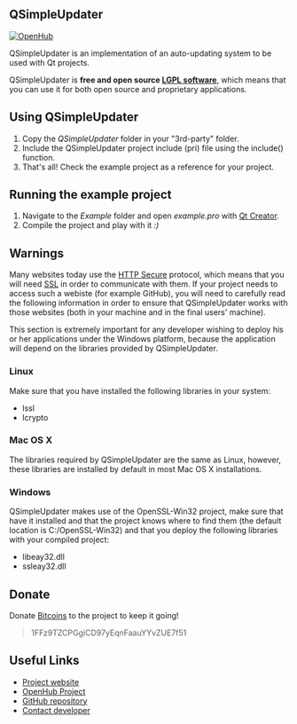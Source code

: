 ## QSimpleUpdater

[![OpenHub](https://www.openhub.net/p/qsimpleupdater/widgets/project_thin_badge.gif)](http://openhub.net/p/qsimpleupdater)

QSimpleUpdater is an implementation of an auto-updating system to be used with Qt projects. 

QSimpleUpdater is **free and open source [LGPL software](https://www.gnu.org/licenses/lgpl.html)**, which means that you can use it for both open source and proprietary applications.

## Using QSimpleUpdater

1. Copy the *QSimpleUpdater* folder in your "3rd-party" folder.
2. Include the QSimpleUpdater project include (pri) file using the include() function.
3. That's all! Check the example project as a reference for your project.

## Running the example project

1. Navigate to the *Example* folder and open *example.pro* with [Qt Creator](http://qt-project.org/wiki/Category:Tools::QtCreator).
2. Compile the project and play with it *:)*

## Warnings 

Many websites today use the [HTTP Secure](http://en.wikipedia.org/wiki/HTTP_Secure) protocol, which means that you will need [SSL](https://www.globalsign.com/en/ssl-information-center/what-ssl/) in order to communicate with them. If your project needs to access such a webiste (for example GitHub), you will need to carefully read the following information in order to ensure that QSimpleUpdater works with those websites (both in your machine and in the final users' machine).

This section is extremely important for any developer wishing to deploy his or her applications under the Windows platform, because the application will depend on the libraries provided by QSimpleUpdater.

### Linux

Make sure that you have installed the following libraries in your system:

+ lssl
+ lcrypto

### Mac OS X

The libraries required by QSimpleUpdater are the same as Linux, however, these libraries are installed by default in most Mac OS X installations.

### Windows

QSimpleUpdater makes use of the OpenSSL-Win32 project, make sure that have it installed and that the project knows where to find them (the default location is C:/OpenSSL-Win32) and that you deploy the following libraries with your compiled project:

+ libeay32.dll
+ ssleay32.dll

## Donate

Donate [Bitcoins](http://bitcoin.org) to the project to keep it going!

> 1FFz9TZCPGgiCD97yEqnFaauYYvZUE7f51 

## Useful Links

+ [Project website](http://qsimpleupdater.sourceforge.net)
+ [OpenHub Project](http://openhub.net/p/qsimpleupdater)
+ [GitHub repository](http://github.com/alex-97/qsimpleupdater)
+ [Contact developer](mailto:alex.racotta@gmail.com)